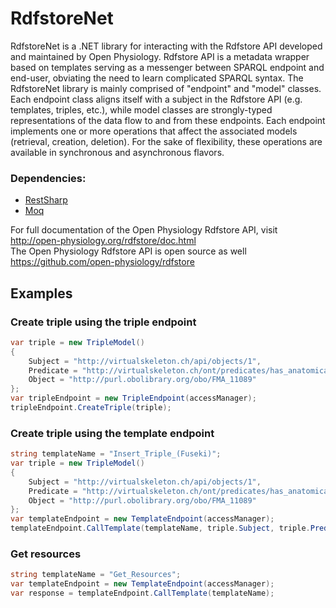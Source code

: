 RdfstoreNet
=========

RdfstoreNet is a .NET library for interacting with the Rdfstore API developed and maintained by Open Physiology. Rdfstore API is a metadata wrapper based on templates serving as a messenger between SPARQL endpoint and end-user, obviating the need to learn complicated SPARQL syntax. The RdfstoreNet library is mainly comprised of "endpoint" and "model" classes. Each endpoint class aligns itself with a subject in the Rdfstore API (e.g. templates, triples, etc.), while model classes are strongly-typed representations of the data flow to and from these endpoints. Each endpoint implements one or more operations that affect the associated models (retrieval, creation, deletion). For the sake of flexibility, these operations are available in synchronous and asynchronous flavors.

### Dependencies:
* [RestSharp](http://restsharp.org/)
* [Moq](http://code.google.com/p/moq/)

For full documentation of the Open Physiology Rdfstore API, visit http://open-physiology.org/rdfstore/doc.html <br>
The Open Physiology Rdfstore API is open source as well https://github.com/open-physiology/rdfstore

## Examples
### Create triple using the triple endpoint
```csharp
var triple = new TripleModel()
{
    Subject = "http://virtualskeleton.ch/api/objects/1",
    Predicate = "http://virtualskeleton.ch/ont/predicates/has_anatomical_region",
    Object = "http://purl.obolibrary.org/obo/FMA_11089"
};
var tripleEndpoint = new TripleEndpoint(accessManager);
tripleEndpoint.CreateTriple(triple);
```

### Create triple using the template endpoint
```csharp
string templateName = "Insert_Triple_(Fuseki)";
var triple = new TripleModel()
{
    Subject = "http://virtualskeleton.ch/api/objects/1",
    Predicate = "http://virtualskeleton.ch/ont/predicates/has_anatomical_region",
    Object = "http://purl.obolibrary.org/obo/FMA_11089"
};
var templateEndpoint = new TemplateEndpoint(accessManager);
templateEndpoint.CallTemplate(templateName, triple.Subject, triple.Predicate, triple.Object);
```

### Get resources
```csharp
string templateName = "Get_Resources";
var templateEndpoint = new TemplateEndpoint(accessManager);
var response = templateEndpoint.CallTemplate(templateName);
```